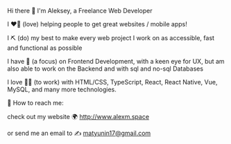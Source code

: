 Hi there 🚀 I'm Aleksey, a Freelance Web Developer

I ❤️‍🔥 (love) helping people to get great websites / mobile apps!

I ⛏️ (do) my best to make every web project I work on as accessible, fast and functional as possible

I have 🎯 (a focus) on Frontend Development, with a keen eye for UX, but am also able to work on the Backend and with sql and no-sql Databases

I love 👨‍💻 (to work) with HTML/CSS, TypeScript, React, React Native, Vue, MySQL, and many more technologies.


💬 How to reach me:

check out my website 🌍 http://www.alexm.space

or send me an email to ✍  matyunin17@gmail.com
